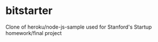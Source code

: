 bitstarter
==========

Clone of heroku/node-js-sample used for Stanford's Startup homework/final project
